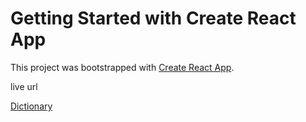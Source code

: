 # Getting Started with Create React App

This project was bootstrapped with [Create React App](https://github.com/facebook/create-react-app).

live url

[Dictionary](https://englishdictionary.surge.sh/)
